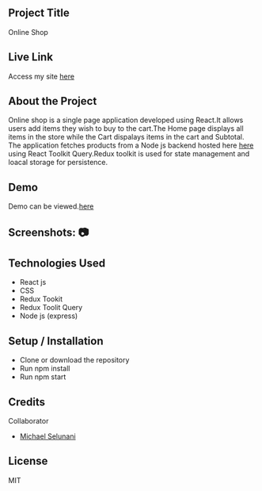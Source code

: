 
## Project Title
Online Shop

## Live Link
Access my site  [here](https://react-online-shop.herokuapp.com/)

## About the Project
Online shop is a single page  application developed using React.It allows users add items they wish to buy to the cart.The Home page displays all items in the store while the Cart dispalays items in the cart and Subtotal. The application fetches products from a Node js backend hosted here [here](https://react-online-shop-api.herokuapp.com/) using React Toolkit Query.Redux toolkit is used for state management and loacal storage for persistence.

## Demo
Demo can be viewed.[here](https://www.loom.com/share/1acc78c0ccc849519734e5fb1ee47fe5)

## Screenshots: 📷


## Technologies Used
* React js
* CSS
* Redux Tookit 
* Redux Toolit Query
* Node js (express)

## Setup / Installation
* Clone or download the repository
* Run npm install
* Run npm start
## Credits
Collaborator
*  [Michael Selunani](https://github.com/mse-lunani)
## License
MIT
